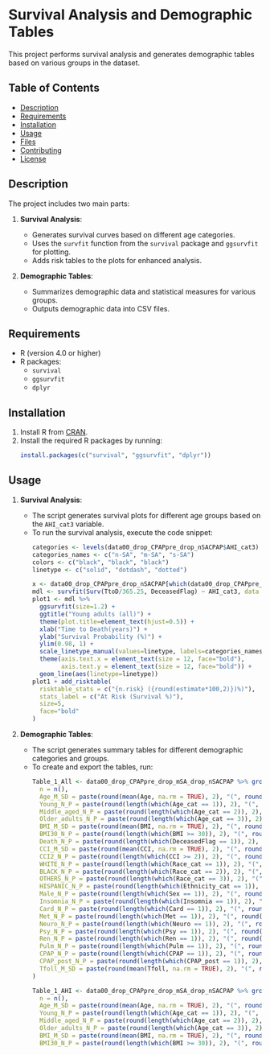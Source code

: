 # Survival Analysis and Demographic Tables

This project performs survival analysis and generates demographic tables based on various groups in the dataset.

## Table of Contents
- [Description](#description)
- [Requirements](#requirements)
- [Installation](#installation)
- [Usage](#usage)
- [Files](#files)
- [Contributing](#contributing)
- [License](#license)

## Description

The project includes two main parts:
1. **Survival Analysis**: 
   - Generates survival curves based on different age categories.
   - Uses the `survfit` function from the `survival` package and `ggsurvfit` for plotting.
   - Adds risk tables to the plots for enhanced analysis.
   
2. **Demographic Tables**:
   - Summarizes demographic data and statistical measures for various groups.
   - Outputs demographic data into CSV files.

## Requirements

- R (version 4.0 or higher)
- R packages:
  - `survival`
  - `ggsurvfit`
  - `dplyr`

## Installation

1. Install R from [CRAN](https://cran.r-project.org/).
2. Install the required R packages by running:
    ```R
    install.packages(c("survival", "ggsurvfit", "dplyr"))
    ```

## Usage

1. **Survival Analysis**:
   - The script generates survival plots for different age groups based on the `AHI_cat3` variable.
   - To run the survival analysis, execute the code snippet:
     ```R
     categories <- levels(data00_drop_CPAPpre_drop_nSACPAP$AHI_cat3)
     categories_names <- c("n-SA", "m-SA", "s-SA")
     colors <- c("black", "black", "black")
     linetype <- c("solid", "dotdash", "dotted")

     x <- data00_drop_CPAPpre_drop_nSACPAP[which(data00_drop_CPAPpre_drop_nSACPAP$Age_cat == 1),]
     mdl <- survfit(Surv(TtoD/365.25, DeceasedFlag) ~ AHI_cat3, data = x)
     plot1 <- mdl %>%
       ggsurvfit(size=1.2) +
       ggtitle("Young adults (all)") +
       theme(plot.title=element_text(hjust=0.5)) +
       xlab("Time to Death(years)") +          
       ylab("Survival Probability (%)") +  
       ylim(0.98, 1) +
       scale_linetype_manual(values=linetype, labels=categories_names) +
       theme(axis.text.x = element_text(size = 12, face="bold"),
             axis.text.y = element_text(size = 12, face="bold")) +
       geom_line(aes(linetype=linetype))
     plot1 + add_risktable(
       risktable_stats = c("{n.risk} ({round(estimate*100,2)})%)"),
       stats_label = c("At Risk (Survival %)"),
       size=5,
       face="bold"
     )
     ```

2. **Demographic Tables**:
   - The script generates summary tables for different demographic categories and groups.
   - To create and export the tables, run:
     ```R
     Table_1_All <- data00_drop_CPAPpre_drop_mSA_drop_nSACPAP %>% group_by(all) %>% summarise(
       n = n(),
       Age_M_SD = paste(round(mean(Age, na.rm = TRUE), 2), "(", round(sd(Age, na.rm = TRUE), 2), ")"),
       Young_N_P = paste(round(length(which(Age_cat == 1)), 2), "(", round(length(which(Age_cat == 1)) / n() * 100, 2), ")"),
       Middle_aged_N_P = paste(round(length(which(Age_cat == 2)), 2), "(", round(length(which(Age_cat == 2)) / n() * 100, 2), ")"),
       Older_adults_N_P = paste(round(length(which(Age_cat == 3)), 2), "(", round(length(which(Age_cat == 3)) / n() * 100, 2), ")"),
       BMI_M_SD = paste(round(mean(BMI, na.rm = TRUE), 2), "(", round(sd(BMI, na.rm = TRUE), 2), ")"),
       BMI30_N_P = paste(round(length(which(BMI >= 30)), 2), "(", round(length(which(BMI >= 30)) / n() * 100, 2), ")"),
       Death_N_P = paste(round(length(which(DeceasedFlag == 1)), 2), "(", round(length(which(DeceasedFlag == 1)) / n() * 100, 2), ")"),
       CCI_M_SD = paste(round(mean(CCI, na.rm = TRUE), 2), "(", round(sd(CCI, na.rm = TRUE), 2), ")"),
       CCI2_N_P = paste(round(length(which(CCI >= 2)), 2), "(", round(length(which(CCI >= 2)) / n() * 100, 2), ")"),
       WHITE_N_P = paste(round(length(which(Race_cat == 1)), 2), "(", round(length(which(Race_cat == 1)) / n() * 100, 2), ")"),
       BLACK_N_P = paste(round(length(which(Race_cat == 2)), 2), "(", round(length(which(Race_cat == 2)) / n() * 100, 2), ")"),
       OTHERS_N_P = paste(round(length(which(Race_cat == 3)), 2), "(", round(length(which(Race_cat == 3)) / n() * 100, 2), ")"),
       HISPANIC_N_P = paste(round(length(which(Ethnicity_cat == 1)), 2), "(", round(length(which(Ethnicity_cat == 1)) / n() * 100, 2), ")"),
       Male_N_P = paste(round(length(which(Sex == 1)), 2), "(", round(length(which(Sex == 1)) / n() * 100, 2), ")"),
       Insomnia_N_P = paste(round(length(which(Insomnia == 1)), 2), "(", round(length(which(Insomnia == 1)) / n() * 100, 2), ")"),
       Card_N_P = paste(round(length(which(Card == 1)), 2), "(", round(length(which(Card == 1)) / n() * 100, 2), ")"),
       Met_N_P = paste(round(length(which(Met == 1)), 2), "(", round(length(which(Met == 1)) / n() * 100, 2), ")"),
       Neuro_N_P = paste(round(length(which(Neuro == 1)), 2), "(", round(length(which(Neuro == 1)) / n() * 100, 2), ")"),
       Psy_N_P = paste(round(length(which(Psy == 1)), 2), "(", round(length(which(Psy == 1)) / n() * 100, 2), ")"),
       Ren_N_P = paste(round(length(which(Ren == 1)), 2), "(", round(length(which(Ren == 1)) / n() * 100, 2), ")"),
       Pulm_N_P = paste(round(length(which(Pulm == 1)), 2), "(", round(length(which(Pulm == 1)) / n() * 100, 2), ")"),
       CPAP_N_P = paste(round(length(which(CPAP == 1)), 2), "(", round(length(which(CPAP == 1)) / n() * 100, 2), ")"),
       CPAP_post_N_P = paste(round(length(which(CPAP_post == 1)), 2), "(", round(length(which(CPAP_post == 1)) / n() * 100, 2), ")"),
       Tfoll_M_SD = paste(round(mean(Tfoll, na.rm = TRUE), 2), "(", round(sd(Tfoll, na.rm = TRUE), 2), ")")
     )

     Table_1_AHI <- data00_drop_CPAPpre_drop_mSA_drop_nSACPAP %>% group_by(AHI_cat) %>% summarise(
       n = n(),
       Age_M_SD = paste(round(mean(Age, na.rm = TRUE), 2), "(", round(sd(Age, na.rm = TRUE), 2), ")"),
       Young_N_P = paste(round(length(which(Age_cat == 1)), 2), "(", round(length(which(Age_cat == 1)) / n() * 100, 2), ")"),
       Middle_aged_N_P = paste(round(length(which(Age_cat == 2)), 2), "(", round(length(which(Age_cat == 2)) / n() * 100, 2), ")"),
       Older_adults_N_P = paste(round(length(which(Age_cat == 3)), 2), "(", round(length(which(Age_cat == 3)) / n() * 100, 2), ")"),
       BMI_M_SD = paste(round(mean(BMI, na.rm = TRUE), 2), "(", round(sd(BMI, na.rm = TRUE), 2), ")"),
       BMI30_N_P = paste(round(length(which(BMI >= 30)), 2), "(", round(length(which(B
